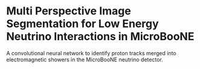 # Multi Perspective Image Segmentation for Low Energy Neutrino Interactions in MicroBooNE
A convolutional neural network to identify proton tracks merged into electromagnetic showers in the MicroBooNE neutrino detector.
